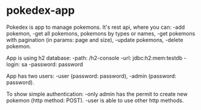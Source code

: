 # pokedex-app
Pokedex is app to manage pokemons. It's rest api, where you can:
-add pokemon,
-get all pokemons, pokemons by types or names,
-get pokemons with pagination (in params: page and size),
-update pokemons,
-delete pokemon.

App is using h2 database:
-path: /h2-console
-url: jdbc:h2:mem:testdb
-login: sa
-password: password

App has two users:
-user (password: password),
-admin (password: password).

To show simple authentication:
-only admin has the permit to create new pokemon (http method: POST). 
-user is able to use other http methods.
